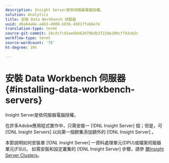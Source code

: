 ```yaml
---
description: Insight Server是依伺服器電腦授權。
solution: Analytics
title: 安裝 Data Workbench 伺服器
uuid: d6a64a6e-a463-4980-b836-45017fab6e7e
translation-type: tm+mt
source-git-commit: 34cdcfc83ae6bb620706db37228e200cff43ab2c
workflow-type: tm+mt
source-wordcount: '75'
ht-degree: 10%

---
```



# 安裝 Data Workbench 伺服器{#installing-data-workbench-servers}

Insight Server是依伺服器電腦授權。

在許多Adobe應用程式實作中，只需安裝一 [!DNL Insight Server] 個；但是，可 [!DNL Insight Servers] 以向第一個群集添加額外的 [!DNL Insight Server] 。

本節說明如何安裝單 [!DNL Insight Server] 一資料處理單元(DPU)或檔案伺服器單元(FSU)。 如需安裝和設定叢集的 [!DNL Insight Server] 步驟，請參 [閱Insight Server Clusters](../../../home/c-inst-svr/c-install-ins-svr/c-ins-svr-clstrs/c-abt-ins-svr-clsters.md)。
